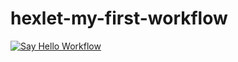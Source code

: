 # hexlet-my-first-workflow
[![Say Hello Workflow](https://github.com/spoddub/hexlet-my-first-workflow/actions/workflows/say_hello_workflow.yml/badge.svg)](https://github.com/spoddub/hexlet-my-first-workflow/actions/workflows/say_hello_workflow.yml)